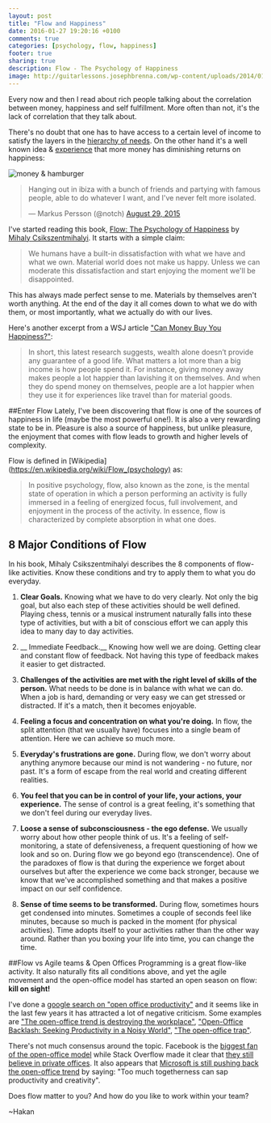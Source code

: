 ```yaml
---
layout: post
title: "Flow and Happiness"
date: 2016-01-27 19:20:16 +0100
comments: true
categories: [psychology, flow, happiness]
footer: true
sharing: true
description: Flow - The Psychology of Happiness
image: http://guitarlessons.josephbrenna.com/wp-content/uploads/2014/01/flow.jpg
---
```


Every now and then I read about rich people talking about the correlation between money, happiness and self fulfillment. More often than not, it's the lack of correlation that they talk about.

There's no doubt that one has to have access to a certain level of income to satisfy the layers in the [hierarchy of needs](https://en.wikipedia.org/wiki/Maslow%27s_hierarchy_of_needs).
On the other hand it's a well known idea & [experience](https://m.signalvnoise.com/the-day-i-became-a-millionaire-55d7dc4d8293#.7894yhemj) that more money has diminishing returns on happiness:

![money & hamburger](http://i.kinja-img.com/gawker-media/image/upload/s--nRxsykqe--/18ky34hbt2b12jpg.jpg)

<blockquote class="twitter-tweet" lang="en"><p lang="en" dir="ltr">Hanging out in ibiza with a bunch of friends and partying with famous people, able to do whatever I want, and I&#39;ve never felt more isolated.</p>&mdash; Markus Persson (@notch) <a href="https://twitter.com/notch/status/637563038258868224">August 29, 2015</a></blockquote>
<script async src="//platform.twitter.com/widgets.js" charset="utf-8"></script>

I've started reading this book, [Flow: The Psychology of Happiness](http://www.amazon.com/Flow-Psychology-Happiness-Mihaly-Csikszentmihalyi-ebook/dp/B00GO8HZIW) by [Mihaly Csikszentmihalyi](https://en.wikipedia.org/wiki/Mihaly_Csikszentmihalyi). It starts with a simple claim:

>We humans have a built-in dissatisfaction with what we have and what we own. Material world does not make us happy. Unless we can moderate this dissatisfaction and start enjoying the moment we'll be disappointed.

This has always made perfect sense to me. Materials by themselves aren't worth anything. At the end of the day it all comes down to what we do with them, or most importantly, what we actually do with our lives.

Here's another excerpt from a WSJ article ["Can Money Buy You Happiness?"](http://www.wsj.com/articles/can-money-buy-happiness-heres-what-science-has-to-say-1415569538):

>In short, this latest research suggests, wealth alone doesn’t provide any guarantee of a good life. What matters a lot more than a big income is how people spend it. For instance, giving money away makes people a lot happier than lavishing it on themselves. And when they do spend money on themselves, people are a lot happier when they use it for experiences like travel than for material goods.

##Enter Flow
Lately, I've been discovering that flow is one of the sources of happiness in life (maybe the most powerful one!). It is also a very rewarding state to be in. Pleasure is also a source of happiness, but unlike pleasure, the enjoyment that comes with flow leads to growth and higher levels of complexity.

Flow is defined in [Wikipedia](https://en.wikipedia.org/wiki/Flow_(psychology) as:

>In positive psychology, flow, also known as the zone, is the mental state of operation in which a person performing an activity is fully immersed in a feeling of energized focus, full involvement, and enjoyment in the process of the activity. In essence, flow is characterized by complete absorption in what one does.

## 8 Major Conditions of Flow

In his book, Mihaly Csikszentmihalyi describes the 8 components of flow-like activities. Know these conditions and try to apply them to what you do everyday.

1. __Clear Goals.__ Knowing what we have to do very clearly. Not only the big goal, but also each step of these activities should be well defined. Playing chess, tennis or a musical instrument naturally falls into these type of activities, but with a bit of conscious effort we can apply this idea to many day to day activities.

2. __ Immediate Feedback.__ Knowing how well we are doing. Getting clear and constant flow of feedback. Not having this type of feedback makes it easier to get distracted.

3. __Challenges of the activities are met with the right level of skills of the person.__ What needs to be done is in balance with what we can do. When a job is hard, demanding or very easy we can get stressed or distracted. If it's a match, then it becomes enjoyable.

4. __Feeling a focus and concentration on what you're doing.__ In flow, the split attention (that we usually have) focuses into a single beam of attention. Here we can achieve so much more.

5. __Everyday's frustrations are gone.__ During flow, we don't worry about anything anymore because our mind is not wandering - no future, nor past. It's a form of escape from the real world and creating different realities.

6. __You feel that you can be in control of your life, your actions, your experience.__ The sense of control is a great feeling, it's something that we don't feel during our everyday lives.

7. __Loose a sense of subconsciousness - the ego defense.__ We usually worry about how other people think of us. It's a feeling of self-monitoring, a state of defensiveness, a frequent questioning of how we look and so on. During flow we go beyond ego (transcendence). One of the paradoxes of flow is that during the experience we forget about ourselves but after the experience we come back stronger, because we know that we've accomplished something and that makes a positive impact on our self confidence.

8. __Sense of time seems to be transformed.__ During flow, sometimes hours get condensed into minutes. Sometimes a couple of seconds feel like minutes, because so much is packed in the moment (for physical activities). Time adopts itself to your activities rather than the other way around. Rather than you boxing your life into time, you can change the time.

##Flow vs Agile teams & Open Offices
Programming is a great flow-like activity. It also naturally fits all conditions above, and yet the agile movement and the open-office model has started an open season on flow: __kill on sight!__

I've done a [google search on "open office productivity"](https://www.google.nl/webhp?hl=en#hl=en&q=open+offices+productivity) and it seems like in the last few years it has attracted a lot of negative criticism. Some examples are ["The open-office trend is destroying the workplace"](https://www.washingtonpost.com/posteverything/wp/2014/12/30/google-got-it-wrong-the-open-office-trend-is-destroying-the-workplace/), ["Open-Office Backlash: Seeking Productivity in a Noisy World"](https://www.americanexpress.com/us/small-business/openforum/articles/open-office-backlash-seeking-productivity-in-a-noisy-world/), ["The open-office trap"](http://www.newyorker.com/currency-tag/the-open-office-trap).

There's not much consensus around the topic. Facebook is the [biggest fan of the open-office model](http://www.forbes.com/sites/kevinkruse/2012/08/25/facebook-unveils-new-campus-will-workers-be-sick-stressed-and-dissatisfied/#f08022b13351) while Stack Overflow made it clear that [they still believe in private offices](https://blog.stackoverflow.com/2015/01/why-we-still-believe-in-private-offices/). It also appears that [Microsoft is still pushing back the open-office trend](http://www.bbc.com/capital/story/20140911-open-office-victims-push-back) by saying: "Too much togetherness can sap productivity and creativity".

Does flow matter to you? And how do you like to work within your team?

~Hakan
